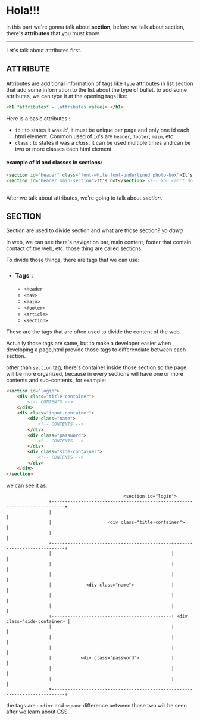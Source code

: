 # Hola!!! 
in this part we're gonna talk about **section**, before we talk about section, there's **attributes** that you must know.

---
Let's talk about attributes first.
## ATTRIBUTE

Attributes are additional information of tags like `type` attributes in list section that add some information to the list about the type of bullet.
to add some attributes, we can type it at the opening tags like:
```html
<h1 *attributes* = [attributes value]> </h1>
```

Here is a basic attributes :

- `id`       : to states it was *id*, it must be unique per page and only one id each html element. Common used of `id`'s are `header`, `footer`, `main`, etc.
- `class`    : to states it was a *class*, it can be used multiple times and can be two or more classes each html element.
#### example of id and classes in sections:
```html
<section id="header" class="font-white font-underlined photo-box">It's ok</section>
<section id="header main-section">It's not</section> <!-- You can't do this because there's two id in one element and another used of the same id (header). -->
```

---
After we talk about attributes, we're going to talk about *section*.

## SECTION        

Section are used to divide section and what are those section? *yo dawg*

In web, we can see there's navigation bar, main content, footer that contain contact of the web, etc. those thing are called sections.

To divide those things, there are tags that we can use:

- ### Tags :   
  - `<header`
  - `<nav>`
  - `<main>`
  - `<footer>`
  - `<article>`
  - `<section>`

These are the tags that are often used to divide the content of the web.

Actually those tags are same, but to make a developer easier when developing a page,html provide those tags to differenciate between each section.

other than `section` tag, there's container inside those section so the page will be more organized, because in every sections will have one or more contents and sub-contents, for example:

```html
<section id="login">
    <div class="title-container">
        <!-- CONTENTS -->
    </div>
    <div class="input-container">
        <div class="name">
            <!-- CONTENTS -->
        </div>
        <div class="password">
            <!-- CONTENTS -->
        </div>
        <div class="side-container">
            <!-- CONTENTS -->
        </div>
    </div>
</section>
```

we can see it as:

                                                <section id="login">
                    +---------------------------------------------------------------------------+
                    |                                                                           |
                    |                     <div class="title-container">                         |                
                    |                                                                           |
                    +---------------------------------------------+-----------------------------+
                    |                                             |                             |
                    |                                             |                             |
                    |                                             |                             |
                    |             <div class="name">              |                             |
                    |                                             |                             |
                    |                                             |                             |
                    +---------------------------------------------+ <div class="side-container> |
                    |                                             |                             |
                    |                                             |                             |
                    |                                             |                             |
                    |           <div class="password">            |                             |
                    |                                             |                             |
                    |                                             |                             |
                    +---------------------------------------------------------------------------+

the tags are : `<div>` and `<span>`
difference between those two will be seen after we learn about CSS.
